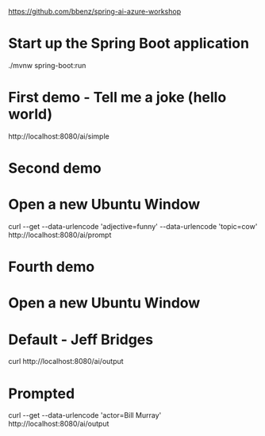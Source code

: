 
https://github.com/bbenz/spring-ai-azure-workshop

# Start up the Spring Boot application
./mvnw spring-boot:run

# First demo - Tell me a joke (hello world)
http://localhost:8080/ai/simple

# Second demo 
# Open a new Ubuntu Window
curl --get  --data-urlencode 'adjective=funny' --data-urlencode 'topic=cow' http://localhost:8080/ai/prompt 

# Fourth demo 
# Open a new Ubuntu Window
# Default - Jeff Bridges
curl http://localhost:8080/ai/output
# Prompted
curl --get  --data-urlencode 'actor=Bill Murray' http://localhost:8080/ai/output 



